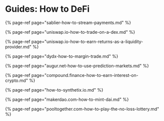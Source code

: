 # Guides: How to DeFi

{% page-ref page="sablier-how-to-stream-payments.md" %}

{% page-ref page="uniswap.io-how-to-trade-on-a-dex.md" %}

{% page-ref page="uniswap.io-how-to-earn-returns-as-a-liquidity-provider.md" %}

{% page-ref page="dydx-how-to-margin-trade.md" %}

{% page-ref page="augur.net-how-to-use-prediction-markets.md" %}

{% page-ref page="compound.finance-how-to-earn-interest-on-crypto.md" %}

{% page-ref page="how-to-synthetix.io.md" %}

{% page-ref page="makerdao.com-how-to-mint-dai.md" %}

{% page-ref page="pooltogether.com-how-to-play-the-no-loss-lottery.md" %}



